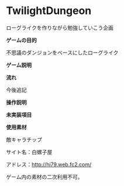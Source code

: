 # TwilightDungeon

ローグライクを作りながら勉強していこう企画

**ゲームの目的**

不思議のダンジョンをベースにしたローグライク

**ゲーム説明**

**流れ**

今後追記

**操作説明**





**未実装項目**

**使用素材**

敵キャラチップ

サイト名：白螺子屋

アドレス：http://hi79.web.fc2.com/

ゲーム内の素材の二次利用不可。


